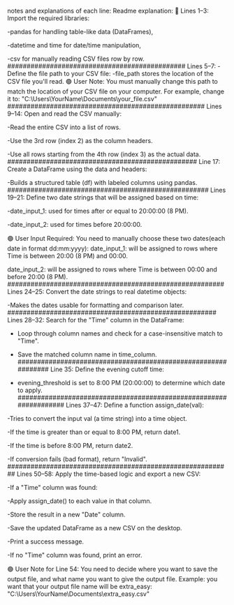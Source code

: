 notes and explanations of each line:
Readme explanation:
📌 Lines 1–3:
Import the required libraries:

-pandas for handling table-like data (DataFrames),

-datetime and time for date/time manipulation,

-csv for manually reading CSV files row by row.
##############################################
Lines 5–7:
-Define the file path to your CSV file:
-file_path stores the location of the CSV file you'll read.
🟢 User Note:
You must manually change this path to match the location of your CSV file on your computer.
For example, change it to:
"C:\\Users\\YourName\\Documents\\your_file.csv"
###################################################
Lines 9–14:
Open and read the CSV manually:

-Read the entire CSV into a list of rows.

-Use the 3rd row (index 2) as the column headers.

-Use all rows starting from the 4th row (index 3) as the actual data.
#################################################
 Line 17:
Create a DataFrame using the data and headers:

-Builds a structured table (df) with labeled columns using pandas.
####################################################
Lines 19–21:
Define two date strings that will be assigned based on time:

-date_input_1: used for times after or equal to 20:00:00 (8 PM).

-date_input_2: used for times before 20:00:00.

🟢 User Input Required:
You need to manually choose these two dates(each date in format dd:mm:yyyy):
date_input_1: will be assigned to rows where Time is between 20:00 (8 PM) and 00:00.

date_input_2: will be assigned to rows where Time is between 00:00 and before 20:00 (8 PM).
########################################################
Lines 24–25:
Convert the date strings to real datetime objects:

-Makes the dates usable for formatting and comparison later.
######################################################
Lines 28–32:
Search for the "Time" column in the DataFrame:

- Loop through column names and check for a case-insensitive match to "Time".

- Save the matched column name in time_column.
##############################################################
Line 35:
Define the evening cutoff time:

- evening_threshold is set to 8:00 PM (20:00:00) to determine which date to apply.
##################################################################
Lines 37–47:
Define a function assign_date(val):

-Tries to convert the input val (a time string) into a time object.

-If the time is greater than or equal to 8:00 PM, return date1.

-If the time is before 8:00 PM, return date2.

-If conversion fails (bad format), return "Invalid".
##########################################################
Lines 50–58:
Apply the time-based logic and export a new CSV:

-If a "Time" column was found:

-Apply assign_date() to each value in that column.

-Store the result in a new "Date" column.

-Save the updated DataFrame as a new CSV on the desktop.

-Print a success message.

-If no "Time" column was found, print an error.

🟢 User Note for Line 54:
You need to decide where you want to save the output file, and what name you want to give the output file.
Example:
you want that your output file name will be extra_easy:
"C:\\Users\\YourName\\Documents\\extra_easy.csv"





